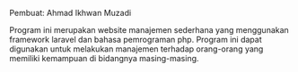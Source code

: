 Pembuat: Ahmad Ikhwan Muzadi

Program ini merupakan website manajemen sederhana yang menggunakan framework laravel dan bahasa pemrograman php.
Program ini dapat digunakan untuk melakukan manajemen terhadap orang-orang yang memiliki kemampuan di bidangnya masing-masing.
